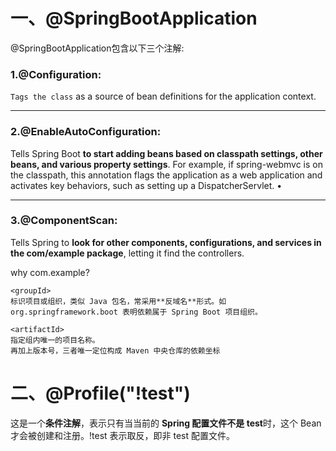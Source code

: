 # 一、@SpringBootApplication

@SpringBootApplication包含以下三个注解:

### 1.@Configuration: 
`Tags the class` as a source of bean definitions for the application context.

---
### 2.@EnableAutoConfiguration: 
Tells Spring Boot **to start adding beans based on classpath settings, other beans, and various property settings**. For example, if spring-webmvc is on the classpath, this annotation flags the application as a web application and activates key behaviors, such as setting up a DispatcherServlet.  • 

---
### 3.@ComponentScan: 
Tells Spring to **look for other components, configurations, and services in the com/example package**, letting it find the controllers.

why com.example?

```text
<groupId>
标识项目或组织，类似 Java 包名，常采用**反域名**形式。如 org.springframework.boot 表明依赖属于 Spring Boot 项目组织。

<artifactId>
指定组内唯一的项目名称。
再加上版本号，三者唯一定位构成 Maven 中央仓库的依赖坐标
```

# 二、@Profile("!test")
这是一个**条件注解**，表示只有当当前的 **Spring 配置文件不是 test**时，这个 Bean 才会被创建和注册。!test 表示取反，即非 test 配置文件。


